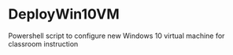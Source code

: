 # DeployWin10VM
Powershell script to configure new Windows 10 virtual machine for classroom instruction
